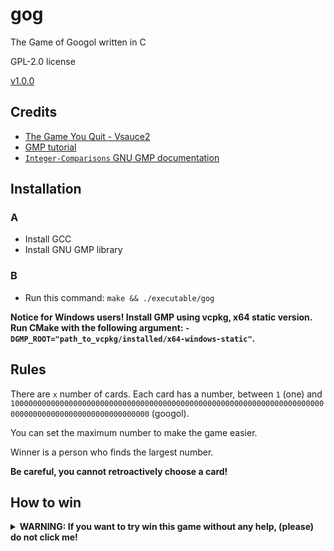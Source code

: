 # gog

The Game of Googol written in C

GPL-2.0 license

[v1.0.0](https://github.com/Andrej123456789/gog/releases/tag/v1.0.0)

## Credits

- [The Game You Quit - Vsauce2](https://www.youtube.com/watch?v=OeJobV4jJG0)
- [GMP tutorial](https://home.cs.colorado.edu/~srirams/courses/csci2824-spr14/gmpTutorial.html)
- [`Integer-Comparisons` GNU GMP documentation](https://gmplib.org/manual/Integer-Comparisons)

## Installation

### A

- Install GCC
- Install GNU GMP library

### B

- Run this command: `make && ./executable/gog`

**Notice for Windows users! Install GMP using vcpkg, x64 static version. Run CMake with the following argument: `-DGMP_ROOT="path_to_vcpkg/installed/x64-windows-static"`.**

## Rules

There are `x` number of cards. Each card has a number, between `1` (one) and `10000000000000000000000000000000000000000000000000000000000000000000000000000000000000000000000000000` (googol).

You can set the maximum number to make the game easier.

Winner is a person who finds the largest number.

**Be careful, you cannot retroactively choose a card!**

## How to win

<details>
  <summary><strong>WARNING: If you want to try win this game without any help, (please) do not click me!</strong></summary>
  
  Divide the number of cards with number `e` (_2.7182818284590452353602874713527..._) and round the result to the nearest natural number. Quit playing when you find the largest number so far on a card whose index is larger than the rounded number.

Example: 10/e ≈ 4

- Card 4: 78 - CONTINUE PLAYING
- Card 5: 68 - CONTINUE PLAYING
- Card 6: 81 - QUIT

</details>
